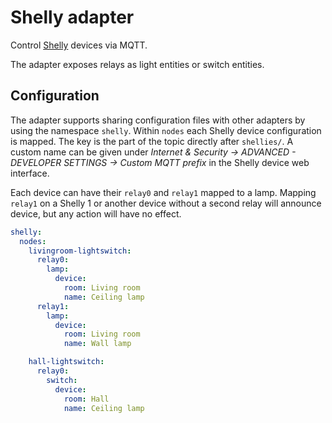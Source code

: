 # Shelly adapter
Control [Shelly](https://shelly.cloud/) devices via MQTT.

The adapter exposes relays as light entities or switch entities.

## Configuration
The adapter supports sharing configuration files with other adapters by using the namespace `shelly`.
Within `nodes` each Shelly device configuration is mapped. The key is the part of the topic directly after `shellies/`. A custom name can be given under _Internet & Security → ADVANCED - DEVELOPER SETTINGS → Custom MQTT prefix_ in the Shelly device web interface.

Each device can have their `relay0` and `relay1` mapped to a lamp. Mapping `relay1` on a Shelly 1 or another device without a second relay will announce device, but any action will have no effect.

```yaml
shelly:
  nodes:
    livingroom-lightswitch:
      relay0:
        lamp:
          device:
            room: Living room
            name: Ceiling lamp
      relay1:
        lamp:
          device:
            room: Living room
            name: Wall lamp

    hall-lightswitch:
      relay0:
        switch:
          device:
            room: Hall
            name: Ceiling lamp
```
